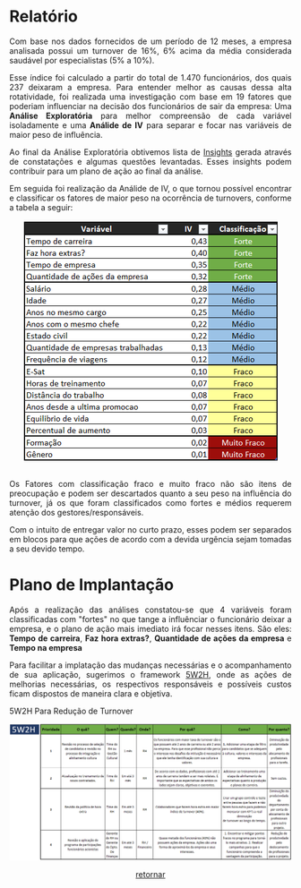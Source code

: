 <div align="justify">
  <h1>Relatório</h1>  
  <p>Com base nos dados fornecidos de um período de 12 meses, a empresa analisada possui um turnover de 16%, 6% acima da média considerada saudável por especialistas (5% a 10%).</p> 
  <p>Esse índice foi calculado a partir do total de 1.470 funcionários, dos quais 237 deixaram a empresa. Para entender melhor as causas dessa alta rotatividade, foi realizada uma investigação com base em 19 fatores que poderiam influenciar na decisão dos funcionários de sair da empresa: Uma <strong>Análise Exploratória</strong> para melhor compreensão de cada variável isoladamente e uma <strong>Análide de IV</strong> para separar e focar nas variáveis de maior peso de influência.</strong> 
  
  <p>Ao final da Análise Exploratória obtivemos lista de <a href="insights.md">Insights</a> gerada através de constatações e algumas questões levantadas. Esses insights podem contribuir para um plano de ação ao final da análise.</p>
  
  <p>Em seguida foi realização da Análide de IV, o que tornou possível encontrar e classificar os fatores de maior peso na ocorrência de turnovers, conforme a tabela a seguir:</p>
  <div align="center">
    <img src='imagens/analise_iv.png' align="center">
  </div>
  <br>
  <p>Os Fatores com classificação fraco e muito fraco não são itens de preocupação e podem ser descartados quanto a seu peso na influência do turnover, já os que foram classificados como fortes e médios requerem atenção dos gestores/responsáveis.</p>
  <p>Com o intuito de entregar valor no curto prazo, esses podem ser separados em blocos para que ações de acordo com a devida urgência sejam tomadas a seu devido tempo.</p>
  
  <h1>Plano de Implantação</h1>
  <p>Após a realização das análises constatou-se que 4 variáveis foram classificadas com "fortes" no que tange a influênciar o funcionário deixar a empresa, e o plano de ação mais imediato irá focar nesses itens. São eles: <strong>Tempo de carreira</strong>, <strong>Faz hora extras?</strong>, <strong>Quantidade de ações da empresa</strong> e <strong>Tempo na empresa</strong></p>
  <p>Para facilitar a implatação das mudanças necessárias e o acompanhamento de sua aplicação, sugerimos o framework <a href="5W2H.md">5W2H</a>, onde as ações de melhorias necessárias, os respectivos responsáveis e possíveis custos ficam dispostos de maneira clara e objetiva.</p>
  <p>5W2H Para Redução de Turnover</p>
  <div align="center">
    <img src="imagens/plano_de_acao_5w2h.png">
  </div>
  <div align="center">
    <p><a href="Estudo_de_Caso_Turnover.md">retornar</a></p>
  </div>
</div>
